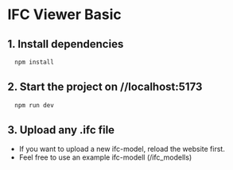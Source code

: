 # IFC Viewer Basic

## 1. Install dependencies
 ```sh
   npm install
 ```

## 2. Start the project on //localhost:5173
 ```sh
   npm run dev
 ```

## 3. Upload any .ifc file 
- If you want to upload a new ifc-model, reload the website first.
- Feel free to use an example ifc-modell (/ifc_modells)

